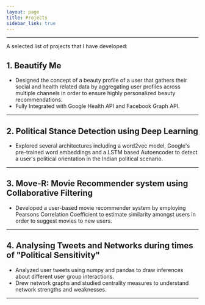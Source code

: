 ```yaml
---
layout: page
title: Projects
sidebar_link: true
---
```

<hr>



A selected list of projects that I have developed:

## 1. Beautify Me
 - Designed the concept of a beauty profile of a user that gathers their social and health related data by aggregating user profiles across multiple channels in order to ensure highly personalized beauty recommendations. 
- Fully Integrated with Google Health API and Facebook Graph API.
---

## 2. Political Stance Detection using Deep Learning
- Explored several architectures including a word2vec model, Google's pre-trained word embeddings and a LSTM based Autoencoder to detect a user's political orientation in the Indian political scenario.
---

## 3. Move-R: Movie Recommender system using Collaborative Filtering
- Developed a user-based movie recommender system by employing Pearsons Correlation Coefficient to estimate similarity amongst users in order to suggest movies to new users.
---

## 4. Analysing Tweets and Networks during times of "Political Sensitivity"
- Analyzed user tweets using numpy and pandas to draw inferences about different user group interactions. 
- Drew network graphs and studied centrality measures to understand network strengths and weaknesses.
---

